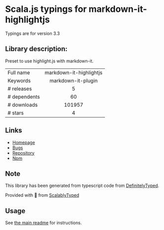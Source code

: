 
# Scala.js typings for markdown-it-highlightjs

Typings are for version 3.3

## Library description:
Preset to use highlight.js with markdown-it.

|                    |                 |
| ------------------ | :-------------: |
| Full name          | markdown-it-highlightjs |
| Keywords           | markdown-it-plugin |
| # releases         | 5 |
| # dependents       | 60 |
| # downloads        | 101957 |
| # stars            | 4 |

## Links
- [Homepage](https://github.com/valeriangalliat/markdown-it-highlightjs)
- [Bugs](https://github.com/valeriangalliat/markdown-it-highlightjs/issues)
- [Repository](https://github.com/valeriangalliat/markdown-it-highlightjs)
- [Npm](https://www.npmjs.com/package/markdown-it-highlightjs)
    


## Note
This library has been generated from typescript code from [DefinitelyTyped](https://definitelytyped.org).

Provided with :purple_heart: from [ScalablyTyped](https://github.com/oyvindberg/ScalablyTyped)

## Usage
See [the main readme](../../readme.md) for instructions.


